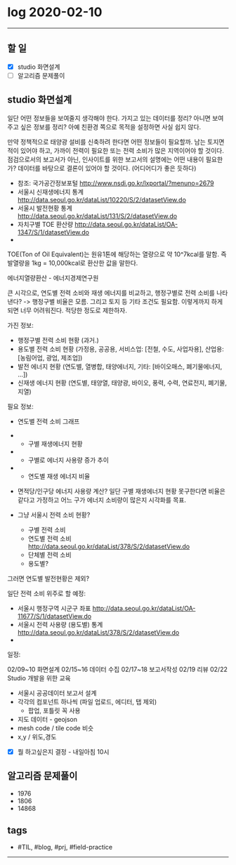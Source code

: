# log 2020-02-10

--------------------------

## 할 일

- [x] studio 화면설계
- [ ] 알고리즘 문제풀이

## studio 화면설계

일단 어떤 정보들을 보여줄지 생각해야 한다.
가지고 있는 데이터를 정리? 아니면 보여주고 싶은 정보를 정리?
아예 친환경 쪽으로 목적을 설정하면 사실 쉽지 않다.

만약 정책적으로 태양광 설비를 신축하려 한다면 어떤 정보들이 필요할까.
남는 토지면적이 있어야 하고, 가까이 전력이 필요한 또는 전력 소비가 많은 지역이어야 할 것이다.
점검으로서의 보고서가 아닌, 인사이트를 위한 보고서의 설명에는 어떤 내용이 필요한가?
데이터를 바탕으로 결론이 있어야 할 것이다. (어디어디가 좋은 듯하다)

- 참조: 국가공간정보포털 http://www.nsdi.go.kr/lxportal/?menuno=2679
- 서울시 신재생에너지 통계 http://data.seoul.go.kr/dataList/10220/S/2/datasetView.do
- 서울시 발전현황 통계 http://data.seoul.go.kr/dataList/131/S/2/datasetView.do
- 자치구별 TOE 환산량 http://data.seoul.go.kr/dataList/OA-1347/S/1/datasetView.do
- 

TOE(Ton of Oil Equivalent)는 원유1톤에 해당하는 열량으로 약 10^7kcal를 말함. 즉 발열량을 1kg = 10,000kcal로 환산한 값을 말한다.

에너지열량환산 - 에너지경제연구원


큰 시각으로, 연도별 전력 소비와 재생 에너지를 비교하고, 
행정구별로 전력 소비를 나타낸다? -> 행정구별 비율은 모름. 그리고 토지 등 기타 조건도 필요함.
이렇게까지 하게 되면 너무 어려워진다. 적당한 정도로 제한하자.

가진 정보:
- 행정구별 전력 소비 현황 (과거.)
- 용도별 전력 소비 현황 (가정용, 공공용, 서비스업: [전철, 수도, 사업자용], 산업용: [농림어업, 광업, 제조업])
- 발전 에너지 현황 (연도별, 열병합, 태양에너지, 기타: [바이오매스, 폐기물에너지, ...])
- 신재생 에너지 현황 (연도별, 태양열, 태양광, 바이오, 풍력, 수력, 연료전지, 폐기물, 지열)

필요 정보:
- 연도별 전력 소비 그래프
- + 구별 재생에너지 현황
- + 구별로 에너지 사용량 증가 추이
- + 연도별 재생 에너지 비율
- 면적당/인구당 에너지 사용량 계산? 일단 구별 재생에너지 현황 못구한다면 비율은 같다고 가정하고 어느 구가 에너지 소비량이 많은지 시각화를 목표.

- 그냥 서울시 전력 소비 현황?
  - 구별 전력 소비
  - 연도별 전력 소비 http://data.seoul.go.kr/dataList/378/S/2/datasetView.do
  - 단체별 전력 소비
  - 용도별?

그러면 연도별 발전현황은 제외?

일단 전력 소비 위주로 할 예정:
- 서울시 행정구역 시군구 좌표 http://data.seoul.go.kr/dataList/OA-11677/S/1/datasetView.do
- 서울시 전력 사용량 (용도별) 통계 http://data.seoul.go.kr/dataList/378/S/2/datasetView.do
- 

일정:

02/09~10 화면설계
02/15~16 데이터 수집
02/17~18 보고서작성
02/19 리뷰
02/22 Studio 개발을 위한 교육

- 서울시 공공데이터 보고서 설계
- 각각의 컴포넌트 하나씩 (파일 업로드, 에디터, 탭 제외)
  - 팝업, 포틀릿 꼭 사용
- 지도 데이터 - geojson
- mesh code / tile code 비슷
- x,y / 위도,경도 
- [x] 뭘 하고싶은지 결정 - 내일아침 10시


## 알고리즘 문제풀이

- 1976
- 1806
- 14868


## tags
- \#TIL, \#blog, \#prj, \#field-practice

--------------------------
